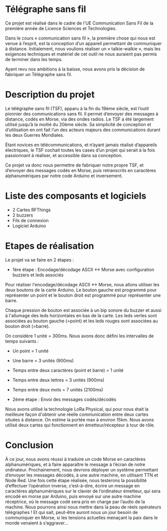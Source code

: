# Télégraphe sans fil

Ce projet est réalisé dans le cadre de l'UE Communication Sans Fil de la première année de Licence Sciences et Technologies.

Dans le cours « communication sans fil », la première chose qui nous est venue à l’esprit, est la conception d’un appareil permettant de communiquer à distance. Initialement, nous voulions réaliser un « talkie-walkie », mais les exigences techniques et matériel de cet outil ne nous auraient pas permis de terminer dans les temps.

Ayant revu nos ambitions à la baisse, nous avons pris la décision de fabriquer un Télégraphe sans fil.

# Description du projet

Le télégraphe sans fil (TSF), apparu à la fin du 19ème siècle, est l’outil pionnier des communications sans fil.
Il permet d’envoyer des messages à distance, codés en Morse, via des ondes radios. Le TSF a été largement utilisé jusqu’à la moitié du 20ème siècle. Sa simplicité de conception et d’utilisation en ont fait l’un des acteurs majeurs des communications durant les deux Guerres Mondiales.

Étant novices en télécommunications, et n’ayant jamais réalisé d’appareils électriques, le TSF cochait toutes les cases d’un projet qui serait à la fois passionnant à réaliser, et accessible dans sa conception.

Ce projet va donc nous permettre de fabriquer notre propre TSF, et d’envoyer des messages codés en Morse, puis retranscrits en caractères alphanumériques par notre code Arduino et inversement.

# Liste des composants et logiciels

-	2 Cartes RFThings
-	2 buzzers
-	Fils de connexion
-	Logiciel Arduino

# Etapes de réalisation

Le projet va se faire en 2 étapes :

- 1ère étape : Encodage/décodage ASCII <-> Morse avec configuration buzzers et leds associés

Pour réaliser l'encodage/décodage ASCII <-> Morse, nous allons utiliser les deux boutons de la carte Arduino. Le bouton gauche est programmé pour représenter un point et le bouton droit est programmé pour représenter une barre.

Chaque pression de bouton est associée à un bip sonore du buzzer et aussi à l'allumage des leds horizontales en bas de la carte. Les leds vertes sont associées au bouton gauche (=point) et les leds rouges sont associées au bouton droit (=barre).

On considère 1 unité = 300ms. Nous avons donc défini les intervalles de temps suivants : 

  - Un point = 1 unité
  - Une barre = 3 unités (900ms)
  - Temps entre deux caractères (point et barre) = 1 unité
  - Temps entre deux lettres = 3 unités (900ms)
  - Temps entre deux mots = 7 unités (2100ms)

-	2ème étape : Envoi des messages codés/décodés


Nous avons utilisé la technologie LoRa Physical, qui pour nous était la meilleure façon d'obtenir une réelle communication entre deux cartes situées à distance. On estime la portée max à environ 15km.
Nous avons utilisé deux cartes qui fonctionnent en émetteur/récepteur à tour de rôle.


# Conclusion

À ce jour, nous avons réussi à traduire un code Morse en caractères alphanumériques, et à faire apparaître le message à l’écran de notre ordinateur. 
Prochainement, nous devrons déployer un système permettant d’envoyer les messages décodés, à une autre machine, en utilisant TTN et Node Red.
Une fois cette étape réalisée, nous testerons la possibilité d’effectuer l’opération inverse, c’est-à-dire, écrire un message en caractères alphanumériques sur le clavier de l’ordinateur émetteur, qui sera encodé en morse par Arduino, puis envoyé sur une autre machine réceptrice, où le message codé sera pris en charge par l’audio de la machine.
Nous pourrons ainsi nous mettre dans la peau de réels opérateurs télégraphes ! Et qui sait, peut-être auront nous un jour besoin de communiquer en Morse, si les tensions actuelles menaçant la paix dans le monde venaient à s’aggraver…
